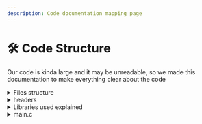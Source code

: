 ```yaml
---
description: Code documentation mapping page
---
```


# 🛠 Code Structure

Our code is kinda large and it may be unreadable, so we made this documentation to make everything clear about the code

<details>

<summary>Files structure</summary>

```
├── Docs
│   ├── SUMMARY.md
│   ├── README.md
│   └── ...
├── headers
│   ├── includes.h
│   ├── functions.h
│   ├── checker.h
│   ├── structures.h
│   └── loader.h
├── database
│   ├── [firstname]_[familyname].txt
│   ├── [firstname]_[familyname].txt
│   └── ...
├── main.c
├── README.md
└── LICENSE

```

</details>

<details>

<summary>headers</summary>

**checker.h:** contains the function which checks the input data validity\
it supports 5 different types of inputs:

* **isAlpha:** to verify first name and last name if contains only alphabets or not
* **isEmain:** to verify that input is an email type with this layout\
  joe<mark style="color:red;">**@**</mark>smith<mark style="color:red;">**.**</mark>com
* **coef**: to verify the Coefficient value that should be always positive
* **avg**: to verify averages values to be always between 0 and 20.0
* **age**: to verify age's value that shouldn't be greater than 150 years

````c
```cpp
#include "includes.h" //? The file wchich includes all required libraries to work.


enum type {isAlpha, isEmail, coef, avg, age};

bool check(enum type Something, ...) {
  va_list args;
  va_start(args, Something);

  char* str;
  int num;
  double moy;
  char *at;
  char *dot;

  switch(Something) {
    case isAlpha:
      str = va_arg(args, char*);
      for (int i = 0; i < strlen(str); i++) if (!isalpha(str[i])) return false;
      return true;
    break;

    case isEmail:
        str = va_arg(args, char*);
        at = strchr(str, '@');
        if (!at) {
            return false; //! '@' not found
        }
        dot = strchr(at, '.');
        return dot && dot > at; //! dot found and after '@'
    break;

    case coef:
      num = va_arg(args, int);
      return num > 0;
    break;

    case avg:
      moy = va_arg(args, double);
      return moy >= 0.0 && moy <= 20.0;
    break;

    case age:
      num = va_arg(args, int);
      return num >= 0 && num < 150;
    break;
  }

  va_end(args);
}

```
````

**functions.h:** contains the most important functions for work:

* **addStudent():** a function to add a student by prompting user the student info (ID, name, address, email, age) and saves his data to file called "\[first name]\_\[last name].txt"
* **displayStudent():** Display all saved students (fetchs data from database folder)
* **searchStudent():** Searchs a student in database by his first name or last name
* **updateStudent():** Updates a saved student's data
* **deleteStudent():** Delete a student from database
* **calculateAverage():** Calculates student average and saves his average and modules data to his file.



includes.h:

loader.h:

structures.h:

</details>

<details>

<summary>Libraries used explained</summary>



</details>

<details>

<summary>main.c</summary>



</details>
